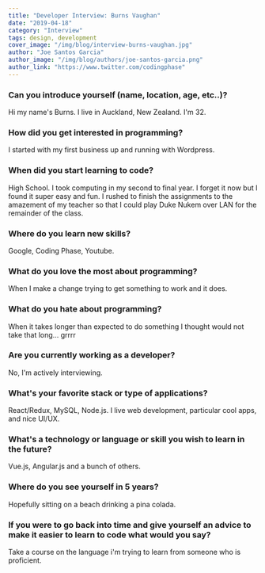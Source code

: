 ```yaml
---
title: "Developer Interview: Burns Vaughan"
date: "2019-04-18"
category: "Interview"
tags: design, development
cover_image: "/img/blog/interview-burns-vaughan.jpg"
author: "Joe Santos Garcia"
author_image: "/img/blog/authors/joe-santos-garcia.png"
author_link: "https://www.twitter.com/codingphase"
---
```


### Can you introduce yourself (name, location, age, etc..)?

Hi my name's Burns. I live in Auckland, New Zealand. I'm 32.

### How did you get interested in programming?

I started with my first business up and running with Wordpress.

### When did you start learning to code?

High School.
I took computing in my second to final year. 
I forget it now but I found it super easy and fun.
I rushed to finish the assignments to the amazement of my teacher so that I could play Duke Nukem over LAN for the remainder of the class.

### Where do you learn new skills?

Google, Coding Phase, Youtube.

### What do you love the most about programming?

When I make a change trying to get something to work and it does.

### What do you hate about programming?

When it takes longer than expected to do something I thought would not take that long... grrrr

### Are you currently working as a developer?

No, I'm actively interviewing.

### What's your favorite stack or type of applications?

React/Redux, MySQL, Node.js. I live web development, particular cool apps, and nice UI/UX.

### What's a technology or language or skill you wish to learn in the future?

Vue.js, Angular.js and a bunch of others.

### Where do you see yourself in 5 years?

Hopefully sitting on a beach drinking a pina colada.

### If you were to go back into time and give yourself an advice to make it easier to learn to code what would you say?

Take a course on the language i'm trying to learn from someone who is proficient.
